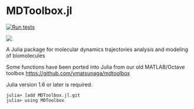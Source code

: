 # MDToolbox.jl

[![Run tests](https://github.com/matsunagalab/MDToolbox.jl/actions/workflows/runtests.yml/badge.svg?branch=master)](https://github.com/matsunagalab/MDToolbox.jl/actions/workflows/runtests.yml)
<!-- [![](https://img.shields.io/badge/docs-stable-blue.svg)](https://www.bio.ics.saitama-u.ac.jp/MDToolbox.jl/stable/) -->
[![](https://img.shields.io/badge/docs-dev-blue.svg)](https://www.bio.ics.saitama-u.ac.jp/MDToolbox.jl/dev/)

A Julia package for molecular dynamics trajectories analysis and modeling of biomolecules

Some functions have been ported into Julia from our old MATLAB/Octave toolbox https://github.com/ymatsunaga/mdtoolbox

Julia version 1.6 or later is required. 
```
julia> ]add MDToolbox.jl.git
julia> using MDToolbox
```
